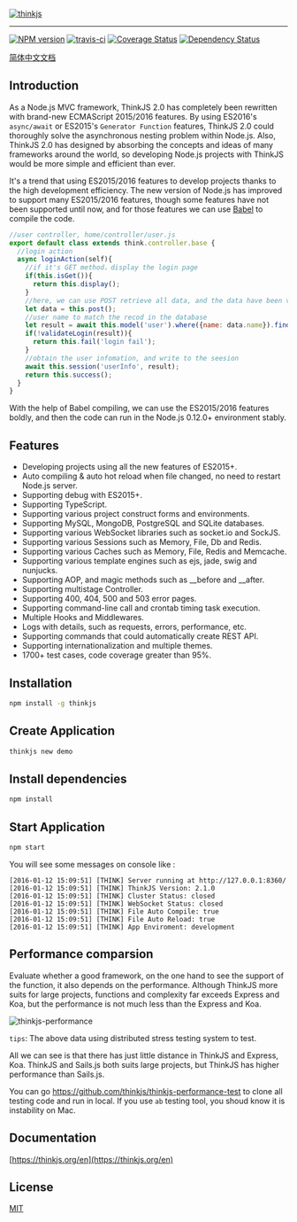 [![thinkjs](https://p.ssl.qhimg.com/d/inn/e270ec1e/logo_large.jpg)](https://thinkjs.org/)

-----

[![NPM version](https://img.shields.io/npm/v/thinkjs.svg?style=flat-square)](http://badge.fury.io/js/thinkjs)
[![travis-ci](https://img.shields.io/travis/thinkjs/thinkjs.svg?style=flat-square)](https://travis-ci.org/thinkjs/thinkjs)
[![Coverage Status](https://img.shields.io/coveralls/thinkjs/thinkjs.svg?style=flat-square)](https://coveralls.io/github/thinkjs/thinkjs)
[![Dependency Status](https://david-dm.org/thinkjs/thinkjs.svg)](https://david-dm.org/thinkjs/thinkjs)

[简体中文文档](https://github.com/thinkjs/thinkjs/blob/master/README_zh-CN.md)


## Introduction 

As a Node.js MVC framework, ThinkJS 2.0 has completely been rewritten with brand-new ECMAScript 2015/2016 features. By using ES2016's `async/await` or ES2015's `Generator Function` features, ThinkJS 2.0 could thoroughly solve the asynchronous nesting problem within Node.js. Also, ThinkJS 2.0 has designed by absorbing the concepts and ideas of many frameworks around the world, so developing Node.js projects with ThinkJS would be more simple and efficient than ever.

It's a trend that using ES2015/2016 features to develop projects thanks to the high development efficiency. The new version of Node.js has improved to support many ES2015/2016 features, though some features have not been supported until now, and for those features we can use [Babel](http://babeljs.io/) to compile the code.

```js
//user controller, home/controller/user.js
export default class extends think.controller.base {
  //login action
  async loginAction(self){
    //if it's GET method，display the login page
    if(this.isGet()){
      return this.display();
    }
    //here, we can use POST retrieve all data, and the data have been validated in the logic
    let data = this.post();
    //user name to match the recod in the database
    let result = await this.model('user').where({name: data.name}).find();
    if(!validateLogin(result)){
      return this.fail('login fail');
    }
    //obtain the user infomation, and write to the seesion
    await this.session('userInfo', result);
    return this.success();
  }
}
```

With the help of Babel compiling, we can use the ES2015/2016 features boldly, and then the code can run in the Node.js 0.12.0+ environment stably.

## Features

* Developing projects using all the new features of ES2015+.
* Auto compiling & auto hot reload when file changed, no need to restart Node.js server.
* Supporting debug with ES2015+.
* Supporting TypeScript.
* Supporting various project construct forms and environments.
* Supporting MySQL, MongoDB, PostgreSQL and SQLite databases.
* Supporting various WebSocket libraries such as socket.io and SockJS.
* Supporting various Sessions such as Memory, File, Db and Redis.
* Supporting various Caches such as Memory, File, Redis and Memcache.
* Supporting various template engines such as ejs, jade, swig and nunjucks.
* Supporting AOP, and magic methods such as __before and __after.
* Supporting multistage Controller.
* Supporting 400, 404, 500 and 503 error pages.
* Supporting command-line call and crontab timing task execution.
* Multiple Hooks and Middlewares.
* Logs with details, such as requests, errors, performance, etc.
* Supporting commands that could automatically create REST API.
* Supporting internationalization and multiple themes.
* 1700+ test cases, code coverage greater than 95%.

## Installation

```sh
npm install -g thinkjs
```

## Create Application

```sh
thinkjs new demo
```

## Install dependencies

```sh
npm install
```

## Start Application

```sh
npm start
```

You will see some messages on console like :

```text
[2016-01-12 15:09:51] [THINK] Server running at http://127.0.0.1:8360/
[2016-01-12 15:09:51] [THINK] ThinkJS Version: 2.1.0
[2016-01-12 15:09:51] [THINK] Cluster Status: closed
[2016-01-12 15:09:51] [THINK] WebSocket Status: closed
[2016-01-12 15:09:51] [THINK] File Auto Compile: true
[2016-01-12 15:09:51] [THINK] File Auto Reload: true
[2016-01-12 15:09:51] [THINK] App Enviroment: development
```

## Performance comparsion

Evaluate whether a good framework, on the one hand to see the support of the function, it also depends on the performance. Although ThinkJS more suits for large projects, functions and complexity far exceeds Express and Koa, but the performance is not much less than the Express and Koa.

![thinkjs-performance](https://p.ssl.qhimg.com/t01897b6d34f6e0ea31.png)

`tips`: The above data using distributed stress testing system to test.

All we can see is that there has just little distance in ThinkJS and Express, Koa. ThinkJS and Sails.js both suits large projects, but ThinkJS has higher performance than Sails.js.

You can go <https://github.com/thinkjs/thinkjs-performance-test> to clone all testing code and run in local. If you use `ab` testing tool, you shoud know it is instability on Mac.

## Documentation

[https://thinkjs.org/en](https://thinkjs.org/en)

## License

[MIT](https://github.com/thinkjs/thinkjs/blob/master/LICENSE)
